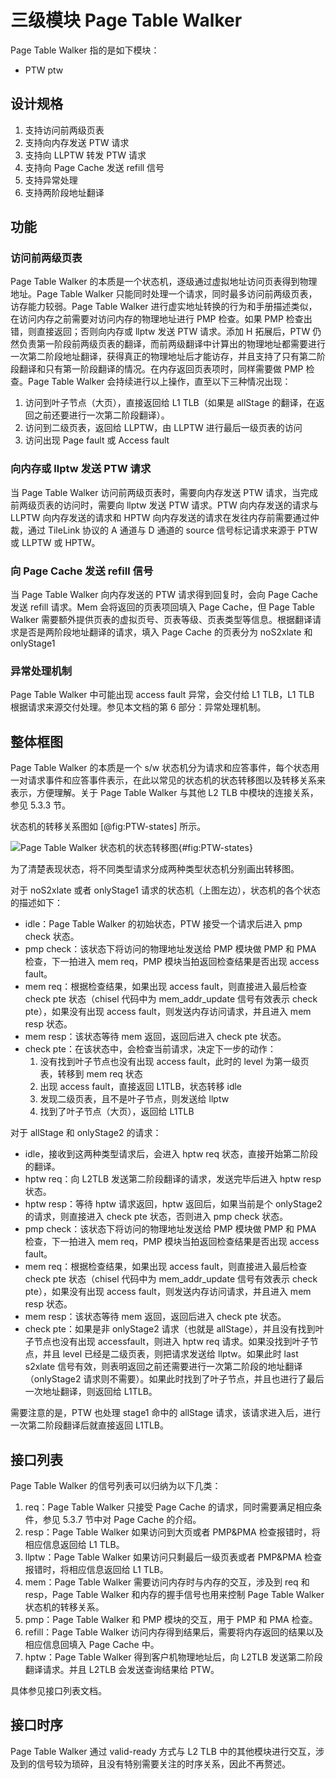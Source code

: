 
# 三级模块 Page Table Walker

Page Table Walker 指的是如下模块：

* PTW ptw

## 设计规格

1. 支持访问前两级页表
2. 支持向内存发送 PTW 请求
3. 支持向 LLPTW 转发 PTW 请求
4. 支持向 Page Cache 发送 refill 信号
5. 支持异常处理
6. 支持两阶段地址翻译

## 功能

### 访问前两级页表

Page Table Walker 的本质是一个状态机，逐级通过虚拟地址访问页表得到物理地址。Page Table Walker
只能同时处理一个请求，同时最多访问前两级页表，访存能力较弱。Page Table Walker
进行虚实地址转换的行为和手册描述类似，在访问内存之前需要对访问内存的物理地址进行 PMP 检查。如果 PMP 检查出错，则直接返回；否则向内存或 llptw
发送 PTW 请求。添加 H 拓展后，PTW
仍然负责第一阶段前两级页表的翻译，而前两级翻译中计算出的物理地址都需要进行一次第二阶段地址翻译，获得真正的物理地址后才能访存，并且支持了只有第二阶段翻译和只有第一阶段翻译的情况。在内存返回页表项时，同样需要做
PMP 检查。Page Table Walker 会持续进行以上操作，直至以下三种情况出现：

1. 访问到叶子节点（大页），直接返回给 L1 TLB（如果是 allStage 的翻译，在返回之前还要进行一次第二阶段翻译）。
2. 访问到二级页表，返回给 LLPTW，由 LLPTW 进行最后一级页表的访问
3. 访问出现 Page fault 或 Access fault

### 向内存或 llptw 发送 PTW 请求

当 Page Table Walker 访问前两级页表时，需要向内存发送 PTW 请求，当完成前两级页表的访问时，需要向 llptw 发送 PTW 请求。PTW
向内存发送的请求与 LLPTW 向内存发送的请求和 HPTW 向内存发送的请求在发往内存前需要通过仲裁，通过 TileLink 协议的 A 通道与 D 通道的
source 信号标记请求来源于 PTW 或 LLPTW 或 HPTW。

### 向 Page Cache 发送 refill 信号

当 Page Table Walker 向内存发送的 PTW 请求得到回复时，会向 Page Cache 发送 refill 请求。Mem
会将返回的页表项回填入 Page Cache，但 Page Table Walker
需要额外提供页表的虚拟页号、页表等级、页表类型等信息。根据翻译请求是否是两阶段地址翻译的请求，填入 Page Cache 的页表分为 noS2xlate 和
onlyStage1

### 异常处理机制

Page Table Walker 中可能出现 access fault 异常，会交付给 L1 TLB，L1 TLB 根据请求来源交付处理。参见本文档的第 6
部分：异常处理机制。

## 整体框图

Page Table Walker 的本质是一个 s/w
状态机分为请求和应答事件，每个状态用一对请求事件和应答事件表示，在此以常见的状态机的状态转移图以及转移关系来表示，方便理解。关于 Page Table
Walker 与其他 L2 TLB 中模块的连接关系，参见 5.3.3 节。

状态机的转移关系图如 [@fig:PTW-states] 所示。

![Page Table Walker 状态机的状态转移图](../figure/image40.jpeg){#fig:PTW-states}

为了清楚表现状态，将不同类型请求分成两种类型状态机分别画出转移图。

对于 noS2xlate 或者 onlyStage1 请求的状态机（上图左边），状态机的各个状态的描述如下：

* idle：Page Table Walker 的初始状态，PTW 接受一个请求后进入 pmp check 状态。
* pmp check：该状态下将访问的物理地址发送给 PMP 模块做 PMP 和 PMA 检查，下一拍进入 mem req，PMP
  模块当拍返回检查结果是否出现 access fault。
* mem req：根据检查结果，如果出现 access fault，则直接进入最后检查 check pte 状态（chisel 代码中为
  mem_addr_update 信号有效表示 check pte），如果没有出现 access fault，则发送内存访问请求，并且进入 mem resp
  状态。
* mem resp：该状态等待 mem 返回，返回后进入 check pte 状态。
* check pte：在该状态中，会检查当前请求，决定下一步的动作：
    1. 没有找到叶子节点也没有出现 access fault，此时的 level 为第一级页表，转移到 mem req 状态
    2. 出现 access fault，直接返回 L1TLB，状态转移 idle
    3. 发现二级页表，且不是叶子节点，则发送给 llptw
    4. 找到了叶子节点（大页），返回给 L1TLB

对于 allStage 和 onlyStage2 的请求：

* idle，接收到这两种类型请求后，会进入 hptw req 状态，直接开始第二阶段的翻译。
* hptw req：向 L2TLB 发送第二阶段翻译的请求，发送完毕后进入 hptw resp 状态。
* hptw resp：等待 hptw 请求返回，hptw 返回后，如果当前是个 onlyStage2 的请求，则直接进入 check pte 状态，否则进入
  pmp check 状态。
* pmp check：该状态下将访问的物理地址发送给 PMP 模块做 PMP 和 PMA 检查，下一拍进入 mem req，PMP
  模块当拍返回检查结果是否出现 access fault。
* mem req：根据检查结果，如果出现 access fault，则直接进入最后检查 check pte 状态（chisel 代码中为
  mem_addr_update 信号有效表示 check pte），如果没有出现 access fault，则发送内存访问请求，并且进入 mem resp
  状态。
* mem resp：该状态等待 mem 返回，返回后进入 check pte 状态。
* check pte：如果是非 onlyStage2 请求（也就是 allStage），并且没有找到叶子节点也没有出现 accessfault，则进入
  hptw req 请求。如果没找到叶子节点，并且 level 已经是二级页表，则把请求发送给 llptw。如果此时 last s2xlate
  信号有效，则表明返回之前还需要进行一次第二阶段的地址翻译（onlyStage2
  请求则不需要）。如果此时找到了叶子节点，并且也进行了最后一次地址翻译，则返回给 L1TLB。

需要注意的是，PTW 也处理 stage1 命中的 allStage 请求，该请求进入后，进行一次第二阶段翻译后就直接返回 L1TLB。

## 接口列表

Page Table Walker 的信号列表可以归纳为以下几类：

1.  req：Page Table Walker 只接受 Page Cache 的请求，同时需要满足相应条件，参见 5.3.7 节中对 Page Cache
    的介绍。
2.  resp：Page Table Walker 如果访问到大页或者 PMP&PMA 检查报错时，将相应信息返回给 L1 TLB。
3.  llptw：Page Table Walker 如果访问只剩最后一级页表或者 PMP&PMA 检查报错时，将相应信息返回给 L1 TLB。
4.  mem：Page Table Walker 需要访问内存时与内存的交互，涉及到 req 和 resp，Page Table Walker
    和内存的握手信号也用来控制 Page Table Walker 状态机的转移关系。
5.  pmp：Page Table Walker 和 PMP 模块的交互，用于 PMP 和 PMA 检查。
6.  refill：Page Table Walker 访问内存得到结果后，需要将内存返回的结果以及相应信息回填入 Page Cache 中。
7.  hptw：Page Table Walker 得到客户机物理地址后，向 L2TLB 发送第二阶段翻译请求。并且 L2TLB 会发送查询结果给 PTW。

具体参见接口列表文档。

## 接口时序

Page Table Walker 通过 valid-ready 方式与 L2 TLB
中的其他模块进行交互，涉及到的信号较为琐碎，且没有特别需要关注的时序关系，因此不再赘述。
